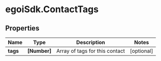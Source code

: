 # egoiSdk.ContactTags

## Properties
Name | Type | Description | Notes
------------ | ------------- | ------------- | -------------
**tags** | **[Number]** | Array of tags for this contact | [optional] 


